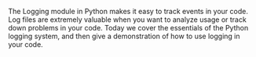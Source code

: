 The Logging module in Python makes it easy to track events in your code.  Log files are extremely valuable when you want to analyze usage or track down problems in your code.  Today we cover the essentials of the Python logging system, and then give a demonstration of how to use logging in your code.
